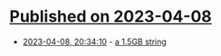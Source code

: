 # [Published on 2023-04-08](index.md)

* [2023-04-08, 20:34:10](https://lobste.rs/s/2ttsfb/1_5gb_string) - [a 1.5GB string](https://blog.backslasher.net/1.5GB-string.html)
